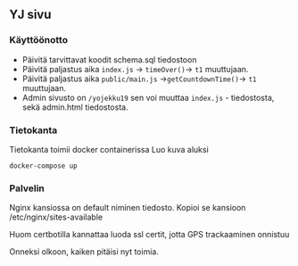 ## YJ sivu


### Käyttöönotto
- Päivitä tarvittavat koodit schema.sql tiedostoon
- Päivitä paljastus aika `index.js` -> `timeOver()`-> `t1` muuttujaan.
- Päivitä paljastus aika `public/main.js` ->`getCountdownTime()`-> `t1` muuttujaan.
- Admin sivusto on `/yojekku19` sen voi muuttaa `index.js` - tiedostosta, sekä admin.html tiedostosta.

### Tietokanta
Tietokanta toimii docker containerissa
Luo kuva aluksi

```docker-compose up```

### Palvelin
Nginx kansiossa on default niminen tiedosto. Kopioi se kansioon /etc/nginx/sites-available

Huom certbotilla kannattaa luoda ssl certit, jotta GPS trackaaminen onnistuu


Onneksi olkoon, kaiken pitäisi nyt toimia.
